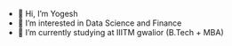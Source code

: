 - 👋 Hi, I’m Yogesh
- 👀 I’m interested in Data Science and Finance
- 🌱 I’m currently studying at IIITM gwalior (B.Tech + MBA)

<!---
archer72/archer72 is a ✨ special ✨ repository because its `README.md` (this file) appears on your GitHub profile.
You can click the Preview link to take a look at your changes.
--->

